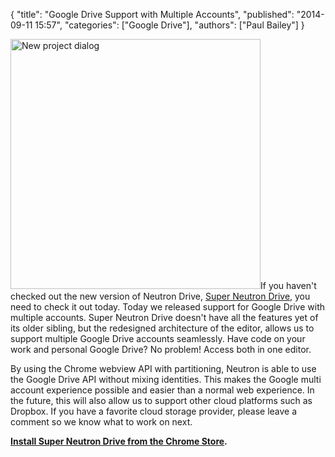 {
  "title": "Google Drive Support with Multiple Accounts",
  "published": "2014-09-11 15:57",
  "categories": ["Google Drive"],
  "authors": ["Paul Bailey"]
}

<img class="right" src="https://bf887cb0698e0d75ce76e89c95d6859510a8d9e3.googledrive.com/host/0B-GD95vnz4VFcjg0VUp1QnA4ZWM/gdrive-multi.png" alt="New project dialog" style="width: 400px;">If you haven't checked out the new version of Neutron Drive, [Super Neutron Drive](https://chrome.google.com/webstore/detail/super-neutron-drive/hjmodhnpiombojkgckmmhjhihfhphajp), you need to check it out today.  Today we released support for Google Drive with multiple accounts. Super Neutron Drive doesn't have all the features yet of its older sibling, but the redesigned architecture of the editor, allows us to support multiple Google Drive accounts seamlessly. Have code on your work and personal Google Drive? No problem! Access both in one editor.

By using the Chrome webview API with partitioning, Neutron is able to use the Google Drive API without mixing identities. This makes the Google multi account experience possible and easier than a normal web experience. In the future, this will also allow us to support other cloud platforms such as Dropbox. If you have a favorite cloud storage provider, please leave a comment so we know what to work on next.

**[Install Super Neutron Drive from the Chrome Store](https://chrome.google.com/webstore/detail/super-neutron-drive/hjmodhnpiombojkgckmmhjhihfhphajp).**